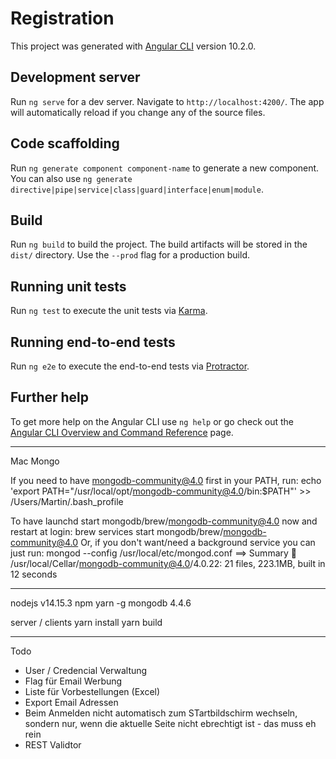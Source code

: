 # Registration

This project was generated with [Angular CLI](https://github.com/angular/angular-cli) version 10.2.0.

## Development server

Run `ng serve` for a dev server. Navigate to `http://localhost:4200/`. The app will automatically reload if you change any of the source files.

## Code scaffolding

Run `ng generate component component-name` to generate a new component. You can also use `ng generate directive|pipe|service|class|guard|interface|enum|module`.

## Build

Run `ng build` to build the project. The build artifacts will be stored in the `dist/` directory. Use the `--prod` flag for a production build.

## Running unit tests

Run `ng test` to execute the unit tests via [Karma](https://karma-runner.github.io).

## Running end-to-end tests

Run `ng e2e` to execute the end-to-end tests via [Protractor](http://www.protractortest.org/).

## Further help

To get more help on the Angular CLI use `ng help` or go check out the [Angular CLI Overview and Command Reference](https://angular.io/cli) page.


-----


Mac
Mongo


If you need to have mongodb-community@4.0 first in your PATH, run:
  echo 'export PATH="/usr/local/opt/mongodb-community@4.0/bin:$PATH"' >> /Users/Martin/.bash_profile


To have launchd start mongodb/brew/mongodb-community@4.0 now and restart at login:
  brew services start mongodb/brew/mongodb-community@4.0
Or, if you don't want/need a background service you can just run:
  mongod --config /usr/local/etc/mongod.conf
==> Summary
🍺  /usr/local/Cellar/mongodb-community@4.0/4.0.22: 21 files, 223.1MB, built in 12 seconds

-------

nodejs v14.15.3
npm yarn -g
mongodb 4.4.6

server / clients
yarn install
yarn build

---

Todo
- User / Credencial Verwaltung
- Flag für Email Werbung
- Liste für Vorbestellungen (Excel)
- Export Email Adressen
- Beim Anmelden nicht automatisch zum STartbildschirm wechseln, sondern nur, wenn die aktuelle Seite nicht ebrechtigt ist  - das muss eh rein
- REST Validtor